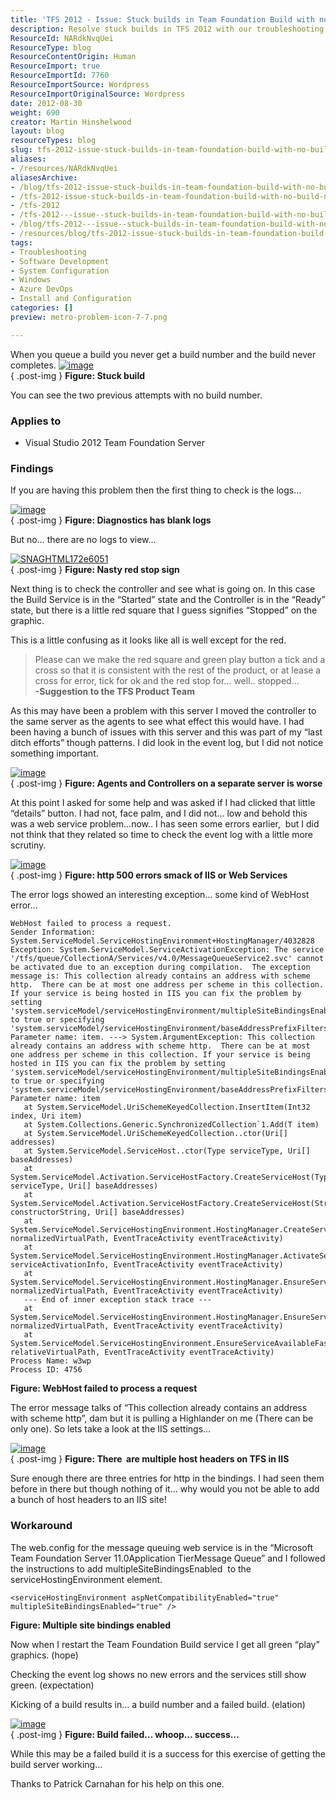 ```yaml
---
title: 'TFS 2012 - Issue: Stuck builds in Team Foundation Build with no build number'
description: Resolve stuck builds in TFS 2012 with our troubleshooting guide. Discover key insights and solutions to get your Team Foundation Build back on track!
ResourceId: NARdkNvqUei
ResourceType: blog
ResourceContentOrigin: Human
ResourceImport: true
ResourceImportId: 7760
ResourceImportSource: Wordpress
ResourceImportOriginalSource: Wordpress
date: 2012-08-30
weight: 690
creator: Martin Hinshelwood
layout: blog
resourceTypes: blog
slug: tfs-2012-issue-stuck-builds-in-team-foundation-build-with-no-build-number
aliases:
- /resources/NARdkNvqUei
aliasesArchive:
- /blog/tfs-2012-issue-stuck-builds-in-team-foundation-build-with-no-build-number
- /tfs-2012-issue-stuck-builds-in-team-foundation-build-with-no-build-number
- /tfs-2012
- /tfs-2012---issue--stuck-builds-in-team-foundation-build-with-no-build-number
- /blog/tfs-2012---issue--stuck-builds-in-team-foundation-build-with-no-build-number
- /resources/blog/tfs-2012-issue-stuck-builds-in-team-foundation-build-with-no-build-number
tags:
- Troubleshooting
- Software Development
- System Configuration
- Windows
- Azure DevOps
- Install and Configuration
categories: []
preview: metro-problem-icon-7-7.png

---
```

When you queue a build you never get a build number and the build never completes. [![image](images/image_thumb109-1-1.png "image")](http://blog.hinshelwood.com/files/2012/08/image110.png)  
{ .post-img }
**Figure: Stuck build**

You can see the two previous attempts with no build number.

### Applies to

- Visual Studio 2012 Team Foundation Server

### Findings

If you are having this problem then the first thing to check is the logs…

[![image](images/image_thumb110-2-2.png "image")](http://blog.hinshelwood.com/files/2012/08/image111.png)  
{ .post-img }
**Figure: Diagnostics has blank logs**

But no… there are no logs to view…

[![SNAGHTML172e6051](images/SNAGHTML172e6051_thumb-8-8.png "SNAGHTML172e6051")](http://blog.hinshelwood.com/files/2012/08/SNAGHTML172e6051.png)  
{ .post-img }
**Figure: Nasty red stop sign**

Next thing is to check the controller and see what is going on. In this case the Build Service is in the “Started” state and the Controller is in the “Ready” state, but there is a little red square that I guess signifies “Stopped” on the graphic.

This is a little confusing as it looks like all is well except for the red.

> Please can we make the red square and green play button a tick and a cross so that it is consistent with the rest of the product, or at lease a cross for error, tick for ok and the red stop for… well.. stopped…  
> **\-Suggestion to the TFS Product Team**

As this may have been a problem with this server I moved the controller to the same server as the agents to see what effect this would have. I had been having a bunch of issues with this server and this was part of my “last ditch efforts” though patterns. I did look in the event log, but I did not notice something important.

[![image](images/image_thumb111-3-3.png "image")](http://blog.hinshelwood.com/files/2012/08/image112.png)  
{ .post-img }
**Figure: Agents and Controllers on a separate server is worse**

At this point I asked for some help and was asked if I had clicked that little “details” button. I had not, face palm, and I did not… low and behold this was a web service problem…now.. I has seen some errors earlier,  but I did not think that they related so time to check the event log with a little more scrutiny.

[![image](images/image_thumb112-4-4.png "image")](http://blog.hinshelwood.com/files/2012/08/image113.png)  
{ .post-img }
**Figure: http 500 errors smack of IIS or Web Services**

The error logs showed an interesting exception… some kind of WebHost error…

```
WebHost failed to process a request.
Sender Information: System.ServiceModel.ServiceHostingEnvironment+HostingManager/4032828
Exception: System.ServiceModel.ServiceActivationException: The service '/tfs/queue/CollectionA/Services/v4.0/MessageQueueService2.svc' cannot be activated due to an exception during compilation.  The exception message is: This collection already contains an address with scheme http.  There can be at most one address per scheme in this collection. If your service is being hosted in IIS you can fix the problem by setting 'system.serviceModel/serviceHostingEnvironment/multipleSiteBindingsEnabled' to true or specifying 'system.serviceModel/serviceHostingEnvironment/baseAddressPrefixFilters'.
Parameter name: item. ---> System.ArgumentException: This collection already contains an address with scheme http.  There can be at most one address per scheme in this collection. If your service is being hosted in IIS you can fix the problem by setting 'system.serviceModel/serviceHostingEnvironment/multipleSiteBindingsEnabled' to true or specifying 'system.serviceModel/serviceHostingEnvironment/baseAddressPrefixFilters'.
Parameter name: item
   at System.ServiceModel.UriSchemeKeyedCollection.InsertItem(Int32 index, Uri item)
   at System.Collections.Generic.SynchronizedCollection`1.Add(T item)
   at System.ServiceModel.UriSchemeKeyedCollection..ctor(Uri[] addresses)
   at System.ServiceModel.ServiceHost..ctor(Type serviceType, Uri[] baseAddresses)
   at System.ServiceModel.Activation.ServiceHostFactory.CreateServiceHost(Type serviceType, Uri[] baseAddresses)
   at System.ServiceModel.Activation.ServiceHostFactory.CreateServiceHost(String constructorString, Uri[] baseAddresses)
   at System.ServiceModel.ServiceHostingEnvironment.HostingManager.CreateService(String normalizedVirtualPath, EventTraceActivity eventTraceActivity)
   at System.ServiceModel.ServiceHostingEnvironment.HostingManager.ActivateService(ServiceActivationInfo serviceActivationInfo, EventTraceActivity eventTraceActivity)
   at System.ServiceModel.ServiceHostingEnvironment.HostingManager.EnsureServiceAvailable(String normalizedVirtualPath, EventTraceActivity eventTraceActivity)
   --- End of inner exception stack trace ---
   at System.ServiceModel.ServiceHostingEnvironment.HostingManager.EnsureServiceAvailable(String normalizedVirtualPath, EventTraceActivity eventTraceActivity)
   at System.ServiceModel.ServiceHostingEnvironment.EnsureServiceAvailableFast(String relativeVirtualPath, EventTraceActivity eventTraceActivity)
Process Name: w3wp
Process ID: 4756

```

**Figure: WebHost failed to process a request**

The error message talks of “This collection already contains an address with scheme http”, dam but it is pulling a Highlander on me (There can be only one). So lets take a look at the IIS settings…

[![image](images/image_thumb113-5-5.png "image")](http://blog.hinshelwood.com/files/2012/08/image114.png)  
{ .post-img }
**Figure: There  are multiple host headers on TFS in IIS**

Sure enough there are three entries for http in the bindings. I had seen them before in there but though nothing of it… why would you not be able to add a bunch of host headers to an IIS site!

### Workaround

The web.config for the message queuing web service is in the “Microsoft Team Foundation Server 11.0Application TierMessage Queue” and I followed the instructions to add multipleSiteBindingsEnabled  to the serviceHostingEnvironment element.

```
<serviceHostingEnvironment aspNetCompatibilityEnabled="true" multipleSiteBindingsEnabled="true" />

```

**Figure: Multiple site bindings enabled**

Now when I restart the Team Foundation Build service I get all green “play” graphics. (hope)

Checking the event log shows no new errors and the services still show green. (expectation)

Kicking of a build results in… a build number and a failed build. (elation)

[![image](images/image_thumb114-6-6.png "image")](http://blog.hinshelwood.com/files/2012/08/image115.png)  
{ .post-img }
**Figure: Build failed… whoop… success…**

While this may be a failed build it is a success for this exercise of getting the build server working…

Thanks to Patrick Carnahan for his help on this one.
